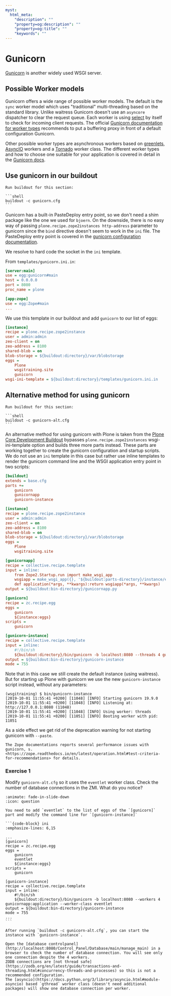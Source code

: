 ```yaml
---
myst:
  html_meta:
    "description": ""
    "property=og:description": ""
    "property=og:title": ""
    "keywords": ""
---
```


# Gunicorn

[Gunicorn](https://gunicorn.org/) is another widely used WSGI server.

## Possible Worker models

Gunicorn offers a wide range of possible worker models.
The default is the `sync` worker model which uses "traditional" multi-threading based on the standard library.
Unlike waitress Gunicorn doesn't use an `asyncore` dispatcher to clear the request queue.
Each worker is using [select](https://github.com/benoitc/gunicorn/blob/e147feaf8b12267ff9bb3c06ad45a2738a4027df/gunicorn/workers/sync.py#L34) by itself to check for incoming client requests.
The official [Gunicorn documentation for worker types](https://docs.gunicorn.org/en/latest/design.html#choosing-a-worker-type) recommends to put a buffering proxy in front of a default configuration Gunicorn.

Other possible worker types are asynchronous workers based on [greenlets](https://greenlet.readthedocs.io/en/latest/), [AsyncIO](https://docs.python.org/3/library/asyncio.html#module-asyncio) workers and a [Tornado](https://www.tornadoweb.org/en/stable/) worker class.
The different worker types and how to choose one suitable for your application is covered in detail in the [Gunicorn docs](https://docs.gunicorn.org/en/latest/design.html).

## Use gunicorn in our buildout

````{sidebar} Build now
Run buildout for this section:

```shell
buildout -c gunicorn.cfg
```
````

Gunicorn has a built-in PasteDeploy entry point, so we don't need a shim package like the one we used for `bjoern`.
On the downside, there is no easy way of passing `plone.recipe.zope2instances http-address` parameter to gunicorn since the `bind` directive doesn't seem to work in the `ini` file.
The PasteDeploy entry point is covered in the [gunicorn configuration documentation](https://docs.gunicorn.org/en/stable/configure.html).

We resolve to hard code the socket in the `ini` template.

From `templates/gunicorn.ini.in`:

```ini
[server:main]
use = egg:gunicorn#main
host = 0.0.0.0
port = 8080
proc_name = plone

[app:zope]
use = egg:Zope#main
...
```

We use this template in our buildout and add `gunicorn` to our list of eggs:

```ini
[instance]
recipe = plone.recipe.zope2instance
user = admin:admin
zeo-client = on
zeo-address = 8100
shared-blob = on
blob-storage = ${buildout:directory}/var/blobstorage
eggs =
    Plone
    wsgitraining.site
    gunicorn
wsgi-ini-template = ${buildout:directory}/templates/gunicorn.ini.in
```

## Alternative method for using gunicorn

````{sidebar} Build now
Run buildout for this section:

```shell
buildout -c gunicorn-alt.cfg
```
````

An alternative method for using gunicorn with Plone is taken from the [Plone Core Development Buildout](https://github.com/plone/buildout.coredev) bypasses `plone.recipe.zope2instances` wsgi-ini-template option and builds three more parts instead.
These parts are working together to create the gunicorn configuration and startup scripts.
We do not use an `ini` template in this case but rather use inline templates to render the gunicorn command line and the WSGI application entry point in two scripts:

```ini
[buildout]
extends = base.cfg
parts +=
    gunicorn
    gunicornapp
    gunicorn-instance

[instance]
recipe = plone.recipe.zope2instance
user = admin:admin
zeo-client = on
zeo-address = 8100
shared-blob = on
blob-storage = ${buildout:directory}/var/blobstorage
eggs =
    Plone
    wsgitraining.site

[gunicornapp]
recipe = collective.recipe.template
input = inline:
    from Zope2.Startup.run import make_wsgi_app
    wsgiapp = make_wsgi_app({}, '${buildout:parts-directory}/instance/etc/zope.conf')
    def application(*args, **kwargs):return wsgiapp(*args, **kwargs)
output = ${buildout:bin-directory}/gunicornapp.py

[gunicorn]
recipe = zc.recipe.egg
eggs =
    gunicorn
    ${instance:eggs}
scripts =
    gunicorn

[gunicorn-instance]
recipe = collective.recipe.template
input = inline:
    #!/bin/sh
    ${buildout:directory}/bin/gunicorn -b localhost:8080 --threads 4 gunicornapp:application
output = ${buildout:bin-directory}/gunicorn-instance
mode = 755
```

Note that in this case we still create the default instance (using waitress).
But for starting up Plone with gunicorn we use the new `gunicorn-instance` script instead, without any parameters:

```shell
(wsgitraining) $ bin/gunicorn-instance
[2019-10-01 11:55:41 +0200] [11048] [INFO] Starting gunicorn 19.9.0
[2019-10-01 11:55:41 +0200] [11048] [INFO] Listening at: http://127.0.0.1:8080 (11048)
[2019-10-01 11:55:41 +0200] [11048] [INFO] Using worker: threads
[2019-10-01 11:55:41 +0200] [11051] [INFO] Booting worker with pid: 11051
```

As a side effect we get rid of the deprecation warning for not starting gunicorn with `--paste`.

```{note}
The Zope documentations reports several performance issues with gunicorn, s. <https://zope.readthedocs.io/en/latest/operation.html#test-criteria-for-recommendations> for details.
```

### Exercise 1

Modify `gunicorn-alt.cfg` so it uses the `eventlet` worker class. Check the number of database connections in the ZMI. What do you notice?

````{dropdown} Solution
:animate: fade-in-slide-down
:icon: question

You need to add `eventlet` to the list of eggs of the `[gunicorn]` part and modify the command line for `[gunicorn-instance]`

```{code-block} ini
:emphasize-lines: 6,15

...
[gunicorn]
recipe = zc.recipe.egg
eggs =
    gunicorn
    eventlet
    ${instance:eggs}
scripts =
    gunicorn

[gunicorn-instance]
recipe = collective.recipe.template
input = inline:
    #!/bin/sh
    ${buildout:directory}/bin/gunicorn -b localhost:8080 --workers 4 gunicornapp:application --worker-class eventlet
output = ${buildout:bin-directory}/gunicorn-instance
mode = 755
...
```

After running `buildout -c gunicorn-alt.cfg`, you can start the instance with `gunicorn-instance`.

Open the [database controlpanel](http://localhost:8080/Control_Panel/Database/main/manage_main) in a browser to check the number of database connection. You will see only one connection despite the 4 workers.
ZODB connections are [not thread safe](https://zodb.org/en/latest/guide/transactions-and-threading.html#concurrency-threads-and-processes) so this is not a recommended configuration.
The [asyncio](https://docs.python.org/3/library/asyncio.html#module-asyncio) based `gthread` worker class (doesn't need additional packages) will show one database connection per worker.
````
